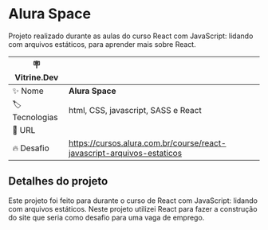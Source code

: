 # Alura Space

Projeto realizado durante as aulas do curso React com JavaScript: lidando com arquivos estáticos, para aprender mais sobre React.


| :placard: Vitrine.Dev |     |
| -------------  | --- |
| :sparkles: Nome        | **Alura Space**
| :label: Tecnologias | html, CSS, javascript, SASS e React
| :rocket: URL         | 
| :fire: Desafio     | https://cursos.alura.com.br/course/react-javascript-arquivos-estaticos


## Detalhes do projeto

Este projeto foi feito para durante o curso de React com JavaScript: lidando com arquivos estáticos.
Neste projeto utilizei React para fazer a construção do site que seria como desafio para uma vaga de emprego.
